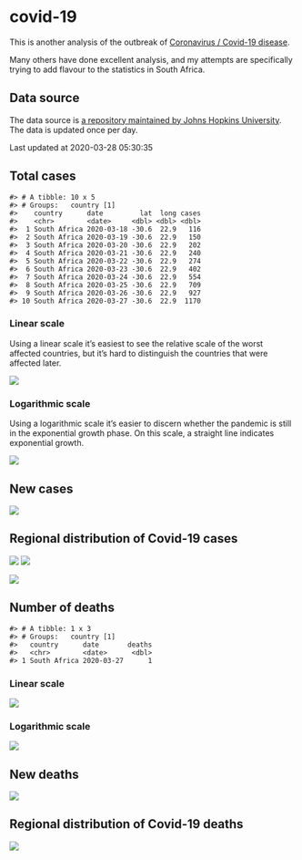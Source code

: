 
<!-- README.md is generated from README.Rmd. Please edit that file -->

# covid-19

<!-- badges: start -->

<!-- badges: end -->

This is another analysis of the outbreak of [Coronavirus / Covid-19
disease](https://en.wikipedia.org/wiki/Coronavirus_disease_2019).

Many others have done excellent analysis, and my attempts are
specifically trying to add flavour to the statistics in South Africa.

## Data source

The data source is [a repository maintained by Johns Hopkins
University](https://github.com/CSSEGISandData/COVID-19). The data is
updated once per day.

Last updated at 2020-03-28 05:30:35

## Total cases

    #> # A tibble: 10 x 5
    #> # Groups:   country [1]
    #>    country      date         lat  long cases
    #>    <chr>        <date>     <dbl> <dbl> <dbl>
    #>  1 South Africa 2020-03-18 -30.6  22.9   116
    #>  2 South Africa 2020-03-19 -30.6  22.9   150
    #>  3 South Africa 2020-03-20 -30.6  22.9   202
    #>  4 South Africa 2020-03-21 -30.6  22.9   240
    #>  5 South Africa 2020-03-22 -30.6  22.9   274
    #>  6 South Africa 2020-03-23 -30.6  22.9   402
    #>  7 South Africa 2020-03-24 -30.6  22.9   554
    #>  8 South Africa 2020-03-25 -30.6  22.9   709
    #>  9 South Africa 2020-03-26 -30.6  22.9   927
    #> 10 South Africa 2020-03-27 -30.6  22.9  1170

### Linear scale

Using a linear scale it’s easiest to see the relative scale of the worst
affected countries, but it’s hard to distinguish the countries that were
affected later.

![](README_files/figure-gfm/unnamed-chunk-5-1.png)<!-- -->

### Logarithmic scale

Using a logarithmic scale it’s easier to discern whether the pandemic is
still in the exponential growth phase. On this scale, a straight line
indicates exponential growth.

![](README_files/figure-gfm/unnamed-chunk-6-1.png)<!-- -->

## New cases

![](README_files/figure-gfm/unnamed-chunk-7-1.png)<!-- -->

## Regional distribution of Covid-19 cases

![](README_files/figure-gfm/unnamed-chunk-8-1.png)<!-- -->
![](README_files/figure-gfm/unnamed-chunk-9-1.png)<!-- -->

![](README_files/figure-gfm/unnamed-chunk-10-1.png)<!-- -->

## Number of deaths

    #> # A tibble: 1 x 3
    #> # Groups:   country [1]
    #>   country      date       deaths
    #>   <chr>        <date>      <dbl>
    #> 1 South Africa 2020-03-27      1

### Linear scale

![](README_files/figure-gfm/unnamed-chunk-13-1.png)<!-- -->

### Logarithmic scale

![](README_files/figure-gfm/unnamed-chunk-14-1.png)<!-- -->

## New deaths

![](README_files/figure-gfm/unnamed-chunk-15-1.png)<!-- -->

## Regional distribution of Covid-19 deaths

![](README_files/figure-gfm/unnamed-chunk-16-1.png)<!-- -->
